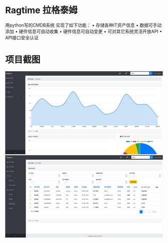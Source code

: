 # Ragtime   拉格泰姆
用python写的CMDB系统
实现了如下功能：
•   存储各种IT资产信息
•   数据可手动添加
•   硬件信息可自动收集
•   硬件信息可自动变更
•   可对其它系统灵活开放API
•   API接口安全认证


# 项目截图
 ![image](https://github.com/a-mac-user/Ragtime/blob/master/share/screeshots/2.JPG)
 ![image](https://github.com/a-mac-user/Ragtime/blob/master/share/screeshots/3.JPG)
